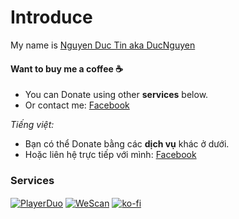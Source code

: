 # Introduce

My name is [Nguyen Duc Tin aka DucNguyen](https://fb.com/ducnguyendanghe)

#### Want to buy me a coffee ☕

- You can Donate using other **services** below.
- Or contact me: [Facebook](https://fb.com/ducnguyendanghe)

*Tiếng việt:* 

- Bạn có thể Donate bằng các **dịch vụ** khác ở dưới.
- Hoặc liên hệ trực tiếp với mình: [Facebook](https://fb.com/ducnguyendanghe)

### Services

<a href="https://playerduo.net/ducnguyen1357" target="blank"><img align="center" src="https://img.shields.io/badge/PlayerDuo-#ff5733?style=for-the-badge&logo=playerduo&logoColor=white" alt="PlayerDuo"/></a>
<a href="https://wescan.vn/ducnguyenofficial" target="blank"><img align="center" src="https://img.shields.io/badge/WeScan-121212?style=for-the-badge&logo=wescan&logoColor=white" alt="WeScan"/></a>
<a href="https://ko-fi.com/ducnguyenofficial" target="blank"><img align="center" src="https://img.shields.io/badge/kofi-FF0000?style=for-the-badge&logo=ko-fi&logoColor=white" alt="ko-fi"/></a>
